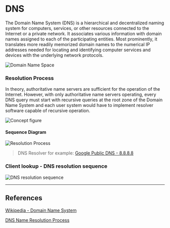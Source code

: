 DNS
===

The Domain Name System (DNS) is a hierarchical and decentralized naming system for computers, services, or other resources connected to the Internet or a private network. It associates various information with domain names assigned to each of the participating entities. Most prominently, it translates more readily memorized domain names to the numerical IP addresses needed for locating and identifying computer services and devices with the underlying network protocols.

![Domain Name Space](https://upload.wikimedia.org/wikipedia/commons/b/b1/Domain_name_space.svg)

### Resolution Process

In theory, authoritative name servers are sufficient for the operation of the Internet. However, with only authoritative name servers operating, every DNS query must start with recursive queries at the root zone of the Domain Name System and each user system would have to implement resolver software capable of recursive operation.

![Concept figure](https://upload.wikimedia.org/wikipedia/commons/a/a5/Example_of_an_iterative_DNS_resolver.svg)

#### Sequence Diagram

![Resolution Process](https://www.plantuml.com/plantuml/proxy?cache=no&src=https://raw.githubusercontent.com/yidas/web-service-principles/main/dns/resolution-process.plantuml&v=1)

> DNS Resolver for example: [Google Public DNS - 8.8.8.8](https://developers.google.com/speed/public-dns)

### Client lookup - DNS resolution sequence

![DNS resolution sequence](https://upload.wikimedia.org/wikipedia/commons/thumb/6/60/DNS_Architecture.svg/2560px-DNS_Architecture.svg.png)

---

References
----------

[Wikipedia - Domain Name System](https://en.wikipedia.org/wiki/Domain_Name_System)

[DNS Name Resolution Process](http://www.tcpipguide.com/free/t_DNSNameResolutionProcess-2.htm)
